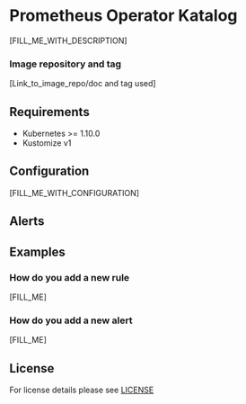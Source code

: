 # Prometheus Operator Katalog

[FILL_ME_WITH_DESCRIPTION]

### Image repository and tag
[Link_to_image_repo/doc and tag used]


## Requirements

- Kubernetes >= 1.10.0
- Kustomize v1


## Configuration

[FILL_ME_WITH_CONFIGURATION]


## Alerts





## Examples

### How do you add a new rule
[FILL_ME]

### How do you add a new alert
[FILL_ME]


## License

For license details please see [LICENSE](license_link) 
